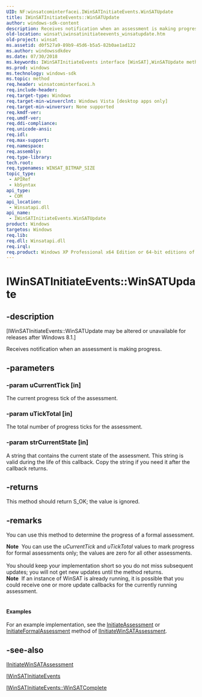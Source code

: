 ```yaml
---
UID: NF:winsatcominterfacei.IWinSATInitiateEvents.WinSATUpdate
title: IWinSATInitiateEvents::WinSATUpdate
author: windows-sdk-content
description: Receives notification when an assessment is making progress.
old-location: winsat\iwinsatinitiateevents_winsatupdate.htm
old-project: winsat
ms.assetid: d0f527a9-89b9-45d6-b5a5-82b0ae1ad122
ms.author: windowssdkdev
ms.date: 07/30/2018
ms.keywords: IWinSATInitiateEvents interface [WinSAT],WinSATUpdate method, IWinSATInitiateEvents.WinSATUpdate, IWinSATInitiateEvents::WinSATUpdate, WinSATUpdate, WinSATUpdate method [WinSAT], WinSATUpdate method [WinSAT],IWinSATInitiateEvents interface, winsat.iwinsatinitiateevents_winsatupdate, winsatcominterfacei/IWinSATInitiateEvents::WinSATUpdate
ms.prod: windows
ms.technology: windows-sdk
ms.topic: method
req.header: winsatcominterfacei.h
req.include-header: 
req.target-type: Windows
req.target-min-winverclnt: Windows Vista [desktop apps only]
req.target-min-winversvr: None supported
req.kmdf-ver: 
req.umdf-ver: 
req.ddi-compliance: 
req.unicode-ansi: 
req.idl: 
req.max-support: 
req.namespace: 
req.assembly: 
req.type-library: 
tech.root: 
req.typenames: WINSAT_BITMAP_SIZE
topic_type:
 - APIRef
 - kbSyntax
api_type:
 - COM
api_location:
 - Winsatapi.dll
api_name:
 - IWinSATInitiateEvents.WinSATUpdate
product: Windows
targetos: Windows
req.lib: 
req.dll: Winsatapi.dll
req.irql: 
req.product: Windows XP Professional x64 Edition or 64-bit editions of     Windows Server 2003
---
```


# IWinSATInitiateEvents::WinSATUpdate


## -description


<p class="CCE_Message">[IWinSATInitiateEvents::WinSATUpdate may be altered or unavailable for releases after Windows 8.1.]

Receives notification when an assessment is making progress.


## -parameters




### -param uCurrentTick [in]

The current progress tick of the assessment.


### -param uTickTotal [in]

The total number of progress ticks for the assessment.


### -param strCurrentState [in]

A string that contains the current state of the assessment. This string is valid during the life of this callback. Copy the string if you need it after the callback returns.


## -returns



This method should return  S_OK; the value is ignored.




## -remarks



You can use this method to determine the progress of a formal assessment.  

<div class="alert"><b>Note</b>  You can use the <i>uCurrentTick</i> and <i>uTickTotal</i> values to mark progress for formal assessments only; the values are zero for all other assessments.</div>
<div> </div>
You should keep your implementation short so you do not miss subsequent updates; you will not get new updates until the method returns.

<div class="alert"><b>Note</b>  If an instance of WinSAT is already running, it is possible that you could receive one or more update callbacks for the currently running assessment.</div>
<div> </div>

#### Examples

For an example implementation, see the <a href="https://msdn.microsoft.com/c57d88b6-81ac-4314-8593-59a950348be4">InitiateAssessment</a> or <a href="https://msdn.microsoft.com/9425e41c-fe03-4c94-a5eb-686775b5fce7">InitiateFormalAssessment</a> method of <a href="https://msdn.microsoft.com/0b299477-50a4-4f61-a0e5-fdbae239503b">IInitiateWinSATAssessment</a>.

<div class="code"></div>



## -see-also




<a href="https://msdn.microsoft.com/0b299477-50a4-4f61-a0e5-fdbae239503b">IInitiateWinSATAssessment</a>



<a href="https://msdn.microsoft.com/f6ab3284-a76f-4148-ae40-04aa782ea9a7">IWinSATInitiateEvents</a>



<a href="https://msdn.microsoft.com/a7bcd7e6-b8d7-4ec3-84e8-8ccbcd0b4ada">IWinSATInitiateEvents::WinSATComplete</a>
 

 

